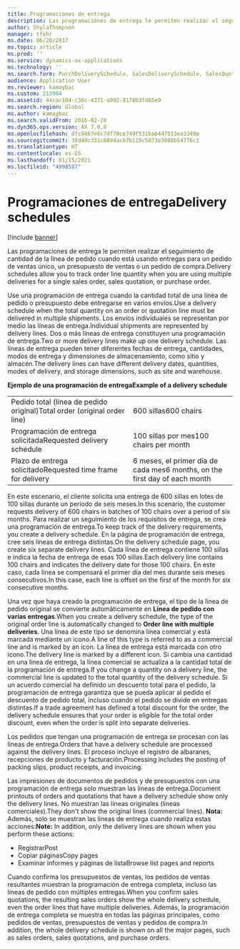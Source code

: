 ```yaml
---
title: Programaciones de entrega
description: Las programaciones de entrega le permiten realizar el seguimiento de cantidad de la línea de pedido cuando está usando entregas para un pedido de ventas único, un presupuesto de ventas o un pedido de compra.
author: ShylaThompson
manager: tfehr
ms.date: 06/20/2017
ms.topic: article
ms.prod: ''
ms.service: dynamics-ax-applications
ms.technology: ''
ms.search.form: PurchDeliverySchedule, SalesDeliverySchedule, SalesQuotationDeliverySchedule, SalesQuotationDeliverySchedule
audience: Application User
ms.reviewer: kamaybac
ms.custom: 213984
ms.assetid: 44cac104-c36c-4371-a992-9178b3fd65e9
ms.search.region: Global
ms.author: kamaybac
ms.search.validFrom: 2016-02-28
ms.dyn365.ops.version: AX 7.0.0
ms.openlocfilehash: dfc9467e6c7df70ce749f531bab447513ea3349e
ms.sourcegitcommit: 38d40c331c8894acb7b119c5073e3088b54776c1
ms.translationtype: HT
ms.contentlocale: es-ES
ms.lasthandoff: 01/15/2021
ms.locfileid: "4998587"
---
```

# <a name="delivery-schedules"></a><span data-ttu-id="c6522-103">Programaciones de entrega</span><span class="sxs-lookup"><span data-stu-id="c6522-103">Delivery schedules</span></span>

[!include [banner](../includes/banner.md)]

<span data-ttu-id="c6522-104">Las programaciones de entrega le permiten realizar el seguimiento de cantidad de la línea de pedido cuando está usando entregas para un pedido de ventas único, un presupuesto de ventas o un pedido de compra.</span><span class="sxs-lookup"><span data-stu-id="c6522-104">Delivery schedules allow you to track order line quantity when you are using multiple deliveries for a single sales order, sales quotation, or purchase order.</span></span>

<span data-ttu-id="c6522-105">Use una programación de entrega cuando la cantidad total de una línea de pedido o presupuesto debe entregarse en varios envíos.</span><span class="sxs-lookup"><span data-stu-id="c6522-105">Use a delivery schedule when the total quantity on an order or quotation line must be delivered in multiple shipments.</span></span> <span data-ttu-id="c6522-106">Los envíos individuales se representan por medio las líneas de entrega.</span><span class="sxs-lookup"><span data-stu-id="c6522-106">Individual shipments are represented by delivery lines.</span></span> <span data-ttu-id="c6522-107">Dos o más líneas de entrega constituyen una programación de entrega.</span><span class="sxs-lookup"><span data-stu-id="c6522-107">Two or more delivery lines make up one delivery schedule.</span></span> <span data-ttu-id="c6522-108">Las líneas de entrega pueden tener diferentes fechas de entrega, cantidades, modos de entrega y dimensiones de almacenamiento, como sitio y almacén.</span><span class="sxs-lookup"><span data-stu-id="c6522-108">The delivery lines can have different delivery dates, quantities, modes of delivery, and storage dimensions, such as site and warehouse.</span></span>  

<span data-ttu-id="c6522-109">**Ejemplo de una programación de entrega**</span><span class="sxs-lookup"><span data-stu-id="c6522-109">**Example of a delivery schedule**</span></span>

|                                   |                                          |
|-----------------------------------|------------------------------------------|
| <span data-ttu-id="c6522-110">Pedido total (línea de pedido original)</span><span class="sxs-lookup"><span data-stu-id="c6522-110">Total order (original order line)</span></span> | <span data-ttu-id="c6522-111">600 sillas</span><span class="sxs-lookup"><span data-stu-id="c6522-111">600 chairs</span></span>                               |
| <span data-ttu-id="c6522-112">Programación de entrega solicitada</span><span class="sxs-lookup"><span data-stu-id="c6522-112">Requested delivery schedule</span></span>       | <span data-ttu-id="c6522-113">100 sillas por mes</span><span class="sxs-lookup"><span data-stu-id="c6522-113">100 chairs per month</span></span>                     |
| <span data-ttu-id="c6522-114">Plazo de entrega solicitado</span><span class="sxs-lookup"><span data-stu-id="c6522-114">Requested time frame for delivery</span></span> | <span data-ttu-id="c6522-115">6 meses, el primer día de cada mes</span><span class="sxs-lookup"><span data-stu-id="c6522-115">6 months, on the first day of each month</span></span> |

<span data-ttu-id="c6522-116">En este escenario, el cliente solicita una entrega de 600 sillas en lotes de 100 sillas durante un período de seis meses.</span><span class="sxs-lookup"><span data-stu-id="c6522-116">In this scenario, the customer requests delivery of 600 chairs in batches of 100 chairs over a period of six months.</span></span> <span data-ttu-id="c6522-117">Para realizar un seguimiento de los requisitos de entrega, se crea una programación de entrega.</span><span class="sxs-lookup"><span data-stu-id="c6522-117">To keep track of the delivery requirements, you create a delivery schedule.</span></span> <span data-ttu-id="c6522-118">En la página de programación de entrega, cree seis líneas de entrega distintas.</span><span class="sxs-lookup"><span data-stu-id="c6522-118">On the delivery schedule page, you create six separate delivery lines.</span></span> <span data-ttu-id="c6522-119">Cada línea de entrega contiene 100 sillas e indica la fecha de entrega de esas 100 sillas.</span><span class="sxs-lookup"><span data-stu-id="c6522-119">Each delivery line contains 100 chairs and indicates the delivery date for those 100 chairs.</span></span> <span data-ttu-id="c6522-120">En este caso, cada línea se compensará el primer día del mes durante seis meses consecutivos.</span><span class="sxs-lookup"><span data-stu-id="c6522-120">In this case, each line is offset on the first of the month for six consecutive months.</span></span>  

<span data-ttu-id="c6522-121">Una vez que haya creado la programación de entrega, el tipo de la línea de pedido original se convierte automáticamente en **Línea de pedido con varias entregas**.</span><span class="sxs-lookup"><span data-stu-id="c6522-121">When you create a delivery schedule, the type of the original order line is automatically changed to **Order line with multiple deliveries**.</span></span> <span data-ttu-id="c6522-122">Una línea de este tipo se denomina línea comercial y está marcada mediante un icono.</span><span class="sxs-lookup"><span data-stu-id="c6522-122">A line of this type is referred to as a commercial line and is marked by an icon.</span></span> <span data-ttu-id="c6522-123">La línea de entrega está marcada con otro icono.</span><span class="sxs-lookup"><span data-stu-id="c6522-123">The delivery line is marked by a different icon.</span></span> <span data-ttu-id="c6522-124">Si cambia una cantidad en una línea de entrega, la línea comercial se actualiza a la cantidad total de la programación de entrega.</span><span class="sxs-lookup"><span data-stu-id="c6522-124">If you change a quantity on a delivery line, the commercial line is updated to the total quantity of the delivery schedule.</span></span> <span data-ttu-id="c6522-125">Si un acuerdo comercial ha definido un descuento total para el pedido, la programación de entrega garantiza que se pueda aplicar al pedido el descuento de pedido total, incluso cuando el pedido se divide en entregas distintas.</span><span class="sxs-lookup"><span data-stu-id="c6522-125">If a trade agreement has defined a total discount for the order, the delivery schedule ensures that your order is eligible for the total order discount, even when the order is split into separate deliveries.</span></span>  

<span data-ttu-id="c6522-126">Los pedidos que tengan una programación de entrega se procesan con las líneas de entrega.</span><span class="sxs-lookup"><span data-stu-id="c6522-126">Orders that have a delivery schedule are processed against the delivery lines.</span></span> <span data-ttu-id="c6522-127">El proceso incluye el registro de albaranes, recepciones de producto y facturación.</span><span class="sxs-lookup"><span data-stu-id="c6522-127">Processing includes the posting of packing slips, product receipts, and invoicing.</span></span>  

<span data-ttu-id="c6522-128">Las impresiones de documentos de pedidos y de presupuestos con una programación de entrega solo muestran las líneas de entrega.</span><span class="sxs-lookup"><span data-stu-id="c6522-128">Document printouts of orders and quotations that have a delivery schedule show only the delivery lines.</span></span> <span data-ttu-id="c6522-129">No muestran las líneas originales (líneas comerciales).</span><span class="sxs-lookup"><span data-stu-id="c6522-129">They don't show the original lines (commercial lines).</span></span> <span data-ttu-id="c6522-130">**Nota:** Además, solo se muestran las líneas de entrega cuando realiza estas acciones:</span><span class="sxs-lookup"><span data-stu-id="c6522-130">**Note:** In addition, only the delivery lines are shown when you perform these actions:</span></span>

-   <span data-ttu-id="c6522-131">Registrar</span><span class="sxs-lookup"><span data-stu-id="c6522-131">Post</span></span>
-   <span data-ttu-id="c6522-132">Copiar páginas</span><span class="sxs-lookup"><span data-stu-id="c6522-132">Copy pages</span></span>
-   <span data-ttu-id="c6522-133">Examinar informes y páginas de lista</span><span class="sxs-lookup"><span data-stu-id="c6522-133">Browse list pages and reports</span></span>

<span data-ttu-id="c6522-134">Cuando confirma los presupuestos de ventas, los pedidos de ventas resultantes muestran la programación de entrega completa, incluso las líneas de pedido con múltiples entregas.</span><span class="sxs-lookup"><span data-stu-id="c6522-134">When you confirm sales quotations, the resulting sales orders show the whole delivery schedule, even the order lines that have multiple deliveries.</span></span> <span data-ttu-id="c6522-135">Además, la programación de entrega completa se muestra en todas las páginas principales, como pedidos de ventas, presupuestos de ventas y pedidos de compra.</span><span class="sxs-lookup"><span data-stu-id="c6522-135">In addition, the whole delivery schedule is shown on all the major pages, such as sales orders, sales quotations, and purchase orders.</span></span>



